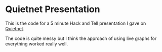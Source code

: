 # Quietnet Presentation

This is the code for a 5 minute Hack and Tell presentation I gave on [Quietnet](https://github.com/Katee/quietnet).

The code is quite messy but I think the approach of using live graphs for everything worked really well.
